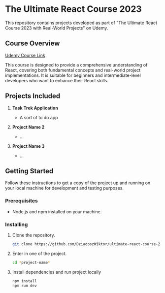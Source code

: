 # The Ultimate React Course 2023

This repository contains projects developed as part of "The Ultimate React Course 2023 with Real-World Projects" on Udemy.

## Course Overview

[Udemy Course Link](https://www.udemy.com/course/the-ultimate-react-course-2023-w-real-world-projects)

This course is designed to provide a comprehensive understanding of React, covering both fundamental concepts and real-world project implementations. It is suitable for beginners and intermediate-level developers who want to enhance their React skills.

## Projects Included

1. **Task Trek Application**
   - A sort of to do app

2. **Project Name 2**
   - ...

3. **Project Name 3**
   - ...

## Getting Started

Follow these instructions to get a copy of the project up and running on your local machine for development and testing purposes.

### Prerequisites

- Node.js and npm installed on your machine.

### Installing

1. Clone the repository.
   ```bash
   git clone https://github.com/DziadoszWiktor/ultimate-react-course-2023.git

2. Enter in one of the project.
   ```bash
   cd *project-name*
3. Install dependencies and run project locally
    ```bash
    npm install
    npm run dev
